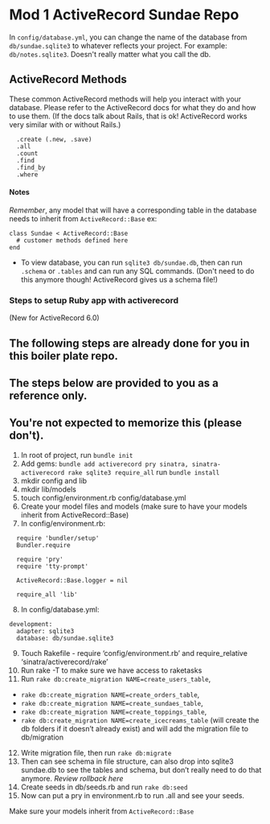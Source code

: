 # Mod 1 ActiveRecord Sundae Repo

In `config/database.yml`, you can change the name of the database from `db/sundae.sqlite3` to whatever reflects your project. For example: `db/notes.sqlite3`. Doesn't really matter what you call the db. 



## ActiveRecord Methods
These common ActiveRecord methods will help you interact with your database. Please refer to the ActiveRecord
docs for what they do and how to use them. (If the docs talk about Rails, that is ok! ActiveRecord works very
 similar with or without Rails.)
```
  .create (.new, .save)
  .all
  .count
  .find
  .find_by
  .where
```

#### Notes

*Remember*, any model that will have a corresponding table in the database needs to inherit from `ActiveRecord::Base`
ex:
```
class Sundae < ActiveRecord::Base
  # customer methods defined here
end
```

- To view database, you can run `sqlite3 db/sundae.db`, then can run `.schema` or `.tables` and can run any SQL commands. (Don't need to do this anymore though! ActiveRecord gives us a schema file!)


### Steps to setup Ruby app with activerecord
(New for ActiveRecord 6.0)


## The following steps are already done for you in this boiler plate repo. 
## The steps below are provided to you as a reference only. 
## You're not expected to memorize this (please don't).


1. In root of project, run `bundle init`
2. Add gems: 
  `bundle add activerecord pry sinatra, sinatra-activerecord rake sqlite3 require_all`
  run `bundle install`
3. mkdir config and lib 
4. mkdir lib/models
5. touch config/environment.rb config/database.yml
6. Create your model files and models (make sure to have your models inherit from ActiveRecord::Base)
7. In config/environment.rb:
```
  require 'bundler/setup'
  Bundler.require

  require 'pry'
  require 'tty-prompt'

  ActiveRecord::Base.logger = nil

  require_all 'lib'
```
8. In config/database.yml:
  ```
  development:
    adapter: sqlite3
    database: db/sundae.sqlite3
  ```
9. Touch Rakefile - require ‘config/environment.rb’ and require_relative ‘sinatra/activerecord/rake’ 
10. Run rake -T to make sure we have access to raketasks
11. Run `rake db:create_migration NAME=create_users_table`, 
- `rake db:create_migration NAME=create_orders_table`, 
- `rake db:create_migration NAME=create_sundaes_table`,
- `rake db:create_migration NAME=create_toppings_table`,
- `rake db:create_migration NAME=create_icecreams_table` (will create the db folders if it doesn’t already exist) and will add the migration file to db/migration
12. Write migration file, then run `rake db:migrate`
13. Then can see schema in file structure, can also drop into sqlite3 sundae.db to see the tables and schema, but don’t really need to do that anymore. *Review rollback here*
14. Create seeds in db/seeds.rb and run `rake db:seed`
15. Now can put a pry in environment.rb to run <ModelName>.all and see your seeds.

Make sure your models inherit from `ActiveRecord::Base`